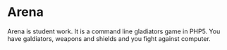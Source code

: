 # Arena

Arena is student work. It is a command line gladiators game in PHP5. You have galdiators, weapons and shields and you fight against computer.
